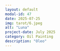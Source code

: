 ```yaml
---
layout: default
modal-id: 47
date: 2025-07-25
img: tarot/6.jpeg
alt: "Luna"
project-date: July 2025
category: Oil Painting
description: "Oleo"
---
```

